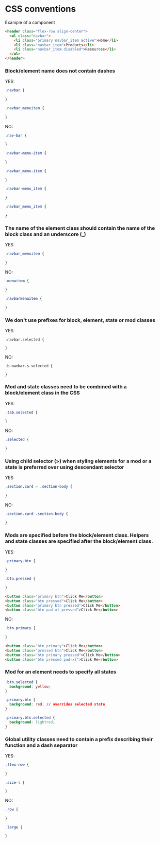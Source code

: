 # CSS conventions

Example of a component

```html
<header class="flex-row align-center">
  <ul class="navbar">
    <li class="primary navbar_item active">Home</li>
    <li class="navbar_item">Products</li>
    <li class="navbar_item disabled">Resources</li>
  </ul>
</header>
```


### Block/element name does not contain dashes

YES:
```css
.navbar {
  
}
```

```css
.navbar_menuitem {
  
}
```

NO:
```css
.nav-bar {
  
}

.navbar-menu-item {
  
}

.navbar_menu-item {
  
}

.navbar-menu_item {
  
}

.navbar_menu_item {
  
}
```


### The name of the element class should contain the name of the block class and an underscore (_) 

YES:
```css
.navbar_menuitem {
  
}
```
NO:
```css
.menuitem {
  
}

.navbarmenuitem {
  
}
```

### We don't use prefixes for block, element, state or mod classes

YES:
```
.navbar.selected {
  
}
```

NO:
```
.b-navbar.s-selected {
  
}
```

### Mod and state classes need to be combined with a block/element class in the CSS

YES:
```css
.tab.selected {
  
}
```

NO:
```css
.selected {
  
}
```

### Using child selector (>) when styling elements for a mod or a state is preferred over using descendant selector

YES:
```css
.section.card > .section-body {
  
}
```

NO:
```css
.section.card .section-body {
  
}
```

### Mods are specified before the block/element class. Helpers and state classes are specified after the block/element class.

YES:
```css
.primary.btn {
  
}

.btn.pressed {
  
}
```

```html
<button class="primary btn">Click Me</button>
<button class="btn pressed">Click Me</button>
<button class="primary btn pressed">Click Me</button>
<button class="btn pad-xl pressed">Click Me</button>
```

NO: 
```css
.btn.primary {
  
}
```

```html
<button class="btn primary">Click Me</button>
<button class="pressed btn">Click Me</button>
<button class="btn primary pressed">Click Me</button>
<button class="btn pressed pad-xl">Click Me</button>
```

### Mod for an element needs to specify all states

```css
.btn.selected {
  background: yellow;
}

.primary.btn {
  background: red; // overrides selected state
}

.primary.btn.selected {
  background: lightred;
}
```

### Global utility classes need to contain a prefix describing their function and a dash separator

YES:
```css
.flex-row {
  
}

.size-l {

}
```

NO:
```css
.row {
  
}

.large {

}
```
